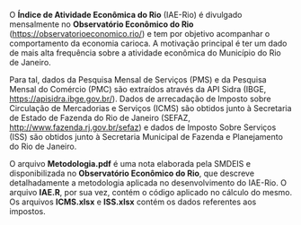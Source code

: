 O **Índice de Atividade Econômica do Rio** (IAE-Rio) é divulgado mensalmente no **Observatório Econômico do Rio** (https://observatorioeconomico.rio/) e tem por objetivo acompanhar o comportamento da economia carioca. A motivação principal é ter um dado de mais alta frequência sobre a atividade econômica do Município do Rio de Janeiro. 

Para tal, dados da Pesquisa Mensal de Serviços (PMS) e da Pesquisa Mensal do Comércio (PMC) são extraídos através da API Sidra (IBGE, https://apisidra.ibge.gov.br/). Dados de arrecadação de Imposto sobre Circulação de Mercadorias e Serviços (ICMS) são obtidos junto à Secretaria de Estado de Fazenda do Rio de Janeiro (SEFAZ, http://www.fazenda.rj.gov.br/sefaz) e dados de Imposto Sobre Serviços (ISS) são obtidos junto à Secretaria Municipal de Fazenda e Planejamento do Rio de Janeiro.

O arquivo **Metodologia.pdf** é uma nota elaborada pela SMDEIS e disponibilizada no **Observatório Econômico do Rio**, que descreve detalhadamente a metodologia aplicada no desenvolvimento do IAE-Rio. O arquivo **IAE.R**, por sua vez, contém o código aplicado no cálculo do mesmo. Os arquivos **ICMS.xlsx** e **ISS.xlsx** contém os dados referentes aos impostos.

